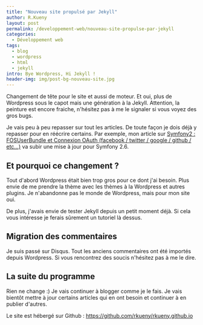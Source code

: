 ```yaml
---
title: "Nouveau site propulsé par Jekyll"
author: R.Kueny
layout: post
permalink: /developpement-web/nouveau-site-propulse-par-jekyll
categories:
  - Développement web
tags:
  - blog
  - wordpress
  - html
  - jekyll
intro: Bye Wordpress, Hi Jekyll !
header-img: img/post-bg-nouveau-site.jpg
---
```


Changement de tête pour le site et aussi de moteur. Et oui, plus de Wordpress sous le capot mais une génération à la Jekyll. Attention, la peinture est encore fraiche, n'hésitez pas à me le signaler si vous voyez des gros bugs. 

Je vais peu à peu repasser sur tout les articles. De toute façon je dois déjà y repasser pour en réécrire certains. Par exemple, mon article sur <a href="{{ site.baseurl }}/developpement-web/symfony2-fosuserbundle-et-connexion-oauth-facebook-twitter-google-github-etc/">Symfony2 : FOSUserBundle et Connexion OAuth (facebook / twitter / google / github / etc…)</a> va subir une mise à jour pour Symfony 2.6.

## Et pourquoi ce changement ?

Tout d'abord Wordpress était bien trop gros pour ce dont j'ai besoin. Plus envie de me prendre la thème avec les thèmes à la Wordpress et autres plugins. Je n'abandonne pas le monde de Wordpress, mais pour mon site oui.

De plus, j'avais envie de tester Jekyll depuis un petit moment déjà. Si cela vous intéresse je ferais sûrement un tutoriel là dessus.

## Migration des commentaires

Je suis passé sur Disqus. Tout les anciens commentaires ont été importés depuis Wordpress. Si vous rencontrez des soucis n'hésitez pas à me le dire.

## La suite du programme

Rien ne change :) Je vais continuer à blogger comme je le fais. Je vais bientôt mettre à jour certains articles qui en ont besoin et continuer à en publier d'autres.

Le site est hébergé sur Github : https://github.com/rkueny/rkueny.github.io


